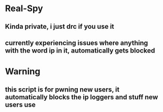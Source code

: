 # Real-Spy
## Kinda private, i just drc if you use it
## currently experiencing issues where anything with the word ip in it, automatically gets blocked
# Warning
## this script is for pwning new users, it automatically blocks the ip loggers and stuff new users use
